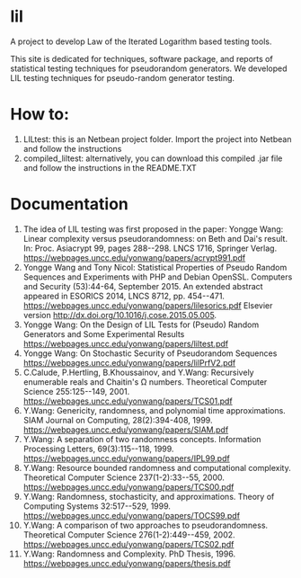 # lil
A project to develop Law of the Iterated Logarithm based testing tools.  

This site is dedicated for techniques, software package, and reports of statistical testing techniques for pseudorandom generators. We developed LIL testing techniques for pseudo-random generator testing. 


# How to:

1. LILtest: this is an Netbean project folder. Import the project into Netbean and follow the instructions
2. compiled_liltest: alternatively, you can download this compiled .jar file and follow the instructions in the README.TXT

# Documentation
1. The idea of LIL testing was first proposed in the paper: Yongge Wang: Linear complexity versus pseudorandomness: on Beth and Dai's result. In: Proc. Asiacrypt 99, pages 288--298. LNCS 1716, Springer Verlag. <https://webpages.uncc.edu/yonwang/papers/acrypt991.pdf>
2. Yongge Wang and Tony Nicol: Statistical Properties of Pseudo Random Sequences and Experiments with PHP and Debian OpenSSL. Computers and Security (53):44-64, September 2015. An extended abstract appeared in ESORICS 2014, LNCS 8712, pp. 454--471. <https://webpages.uncc.edu/yonwang/papers/lilesorics.pdf> Elsevier version <http://dx.doi.org/10.1016/j.cose.2015.05.005>.
3. Yongge Wang: On the Design of LIL Tests for (Pseudo) Random Generators and Some Experimental Results <https://webpages.uncc.edu/yonwang/papers/liltest.pdf>
4. Yongge Wang: On Stochastic Security of Pseudorandom Sequences <https://webpages.uncc.edu/yonwang/papers/lilPrfV2.pdf>
5. C.Calude, P.Hertling, B.Khoussainov, and Y.Wang: Recursively enumerable reals and Chaitin's Ω numbers. Theoretical Computer Science 255:125--149, 2001. <https://webpages.uncc.edu/yonwang/papers/TCS01.pdf>
6. Y.Wang: Genericity, randomness, and polynomial time approximations. SIAM Journal on Computing, 28(2):394-408, 1999. <https://webpages.uncc.edu/yonwang/papers/SIAM.pdf>
7. Y.Wang: A separation of two randomness concepts. Information Processing Letters, 69(3):115--118, 1999. <https://webpages.uncc.edu/yonwang/papers/IPL99.pdf>
8. Y.Wang: Resource bounded randomness and computational complexity. Theoretical Computer Science 237(1-2):33--55, 2000. <https://webpages.uncc.edu/yonwang/papers/TCS00.pdf>
9. Y.Wang: Randomness, stochasticity, and approximations. Theory of Computing Systems 32:517--529, 1999. <https://webpages.uncc.edu/yonwang/papers/TOCS99.pdf>
10. Y.Wang: A comparison of two approaches to pseudorandomness. Theoretical Computer Science 276(1-2):449--459, 2002. <https://webpages.uncc.edu/yonwang/papers/TCS02.pdf>
11. Y.Wang: Randomness and Complexity. PhD Thesis, 1996. <https://webpages.uncc.edu/yonwang/papers/thesis.pdf>
